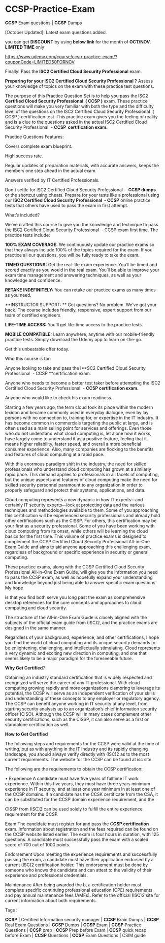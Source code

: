 # CCSP-Practice-Exam
**CCSP** Exam questions | **CCSP** Dumps

[October Updated]: Latest exam questions added.

you can get **DISCOUNT** by using **below link** for the month of **OCT/NOV**. **LIMITED TIME** only

https://www.udemy.com/course/ccsp-practice-exam/?couponCode=LIMITED50FORNOV

Finally! Pass the **ISC2 Certified Cloud Security Professional** exam.

**Preparing for your ISC2 Certified Cloud Security Professional ?** Assess your knowledge of topics on the exam with these practice test questions.

The purpose of this Practice Question Set is to help you pass the ISC2 **Certified Cloud Security Professional  ( CCSP )** exam. These practice questions will make you very familiar with both the type and the difficulty level of the questions on the ISC2 Certified Cloud Security Professional  ( CCSP ) certification test. This practice exam gives you the feeling of reality and is a clue to the questions asked in the actual ISC2 Certified Cloud Security Professional  - **CCSP  certification exam**.

Practice Questions Features:

Covers complete exam blueprint.

High success rate.

Regular updates of preparation materials, with accurate answers, keeps the members one step ahead in the actual exam.

Answers verified by IT Certified Professionals.

Don't settle for ISC2 Certified Cloud Security Professional  - **CCSP dumps** or the shortcut using cheats. Prepare for your tests like a professional using our I**SC2 Certified Cloud Security Professional  - CCSP** online practice tests that others have used to pass the exam in first attempt.

What’s included?

We’ve crafted this course to give you the knowledge and technique to pass the ISC2 Certified Cloud Security Professional  - CCSP exam first time. The practice tests include:

**100% EXAM COVERAGE:** We continuously update our practice exams so that they always include 100% of the topics required for the exam. If you practice all our questions, you will be fully ready to take the exam.

**TIMED QUESTIONS:** Get the real-life exam experience. You’ll be timed and scored exactly as you would in the real exam. You’ll be able to improve your exam time management and answering techniques, as well as your knowledge and confidence.

**RETAKE INDEFINITELY:** You can retake our practice exams as many times as you need.

**INSTRUCTOR SUPPORT: ** Got questions? No problem. We’ve got your back. The course includes friendly, responsive, expert support from our team of certified engineers.

**LIFE-TIME ACCESS:** You’ll get life-time access to the practice tests.

**MOBILE COMPATIBLE:** Learn anywhere, anytime with our mobile-friendly practice tests. Simply download the Udemy app to learn on-the-go.

Get this unbeatable offer today.

Who this course is for:

Anyone looking to take and pass the I**SC2 Certified Cloud Security Professional  - CCSP **certification exam.

Anyone who needs to become a better test taker before attempting the ISC2 Certified Cloud Security Professional  - **CCSP certification exam**.

Anyone who would like to check his exam readiness.

Starting a few years ago, the term cloud took its place within the modern lexicon and became commonly used in everyday dialogue, even by lay persons with no connection to, training for, or expertise in the IT industry. It has become common in commercials targeting the public at large, and is often used as a main selling point for services and offerings. Even those who do not understand what cloud computing is, let alone how it works, have largely come to understand it as a positive feature, feeling that it means higher reliability, faster speed, and overall a more beneficial consumer experience. Also, many companies are flocking to the benefits and features of cloud computing at a rapid pace.

With this enormous paradigm shift in the industry, the need for skilled professionals who understand cloud computing has grown at a similarly rapid pace. This demand applies to professionals in all facets of computing, but the unique aspects and features of cloud computing make the need for skilled security personnel paramount to any organization in order to properly safeguard and protect their systems, applications, and data.

Cloud computing represents a new dynamic in how IT experts—and certainly IT security experts—look at protecting data and the various techniques and methodologies available to them. Some of you approaching this certification will be experienced security professionals and already hold other certifications such as the CISSP. For others, this certification may be your first as a security professional. Some of you have been working with cloud computing from its onset, while others will be learning the cloud basics for the first time. This volume of practice exams is designed to complement the CCSP Certified Cloud Security Professional All-in-One Exam Guide and aims to aid anyone approaching this challenging exam, regardless of background or specific experience in security or general computing.

These practice exams, along with the CCSP Certified Cloud Security Professional All-in-One Exam Guide, will give you the information you need to pass the CCSP exam, as well as hopefully expand your understanding and knowledge beyond just being able to answer specific exam questions. My hope

is that you find both serve you long past the exam as comprehensive desktop references for the core concepts and approaches to cloud computing and cloud security.

The structure of the All-in-One Exam Guide is closely aligned with the subjects of the official exam guide from (ISC)2, and the practice exams are designed in the same manner.

Regardless of your background, experience, and other certifications, I hope you find the world of cloud computing and its unique security demands to be enlightening, challenging, and intellectually stimulating. Cloud represents a very dynamic and exciting new direction in computing, and one that seems likely to be a major paradigm for the foreseeable future.

**Why Get Certified**?

Obtaining an industry standard certification that is widely respected and recognized will serve the career of any IT professional. With cloud computing growing rapidly and more organizations clamoring to leverage its potential, the CCSP will serve as an independent verification of your skills and understanding of these concepts to any employer or regulatory agency. The CCSP can benefit anyone working in IT security at any level, from starting security analysts up to an organization’s chief information security officer (CISO). Although the CCSP will in many cases complement other security certifications, such as the CISSP, it can also serve as a first or standalone certification as well.

**How to Get Certified**

The following steps and requirements for the CCSP were valid at the time of writing, but as with anything in the IT industry and its rapidly changing landscape, you should always verify directly with (ISC)2 as to the most current requirements. The website for the CCSP can be found at isc site.

The following are the requirements to obtain the CCSP certification:

• Experience A candidate must have five years of fulltime IT work experience. Within this five years, they must have three years minimum experience in IT security, and at least one year minimum in at least one of the CCSP domains. If a candidate has the CCSK certificate from the CSA, it can be substituted for the CCSP domain experience requirement, and the

CISSP from (ISC)2 can be used solely to fulfill the entire experience requirement for the CCSP.

Exam The candidate must register for and pass the C**CSP certification** exam. Information about registration and the fees required can be found on the CCSP website listed earlier. The exam is four hours in duration, with 125 questions. A candidate must successfully pass the exam with a scaled score of 700 out of 1000 points.

Endorsement Upon meeting the experience requirements and successfully passing the exam, a candidate must have their application endorsed by a current (ISC)2 certification holder. This endorsement must be done by someone who knows the candidate and can attest to the validity of their experience and professional credentials.

Maintenance After being awarded the b, a certification holder must complete specific continuing professional education (CPE) requirements and pay annual maintenance fees (AMFs). Refer to the official (ISC)2 site for current information about both requirements.

Tags :

**CCSP** | Certified Information security manager | **CCSP** Brain Dumps | **CCSP** Real Exam Questions | **CCSP** Dumps | **CCSP** Exam | **CCSP** Practice Questions | **CCSP** prep | **CCSP** Prep before Exam | **CCSP** quick recap before Exam | **CCSP** Questions | **CCSP** Exam Questions | CSIM guide

